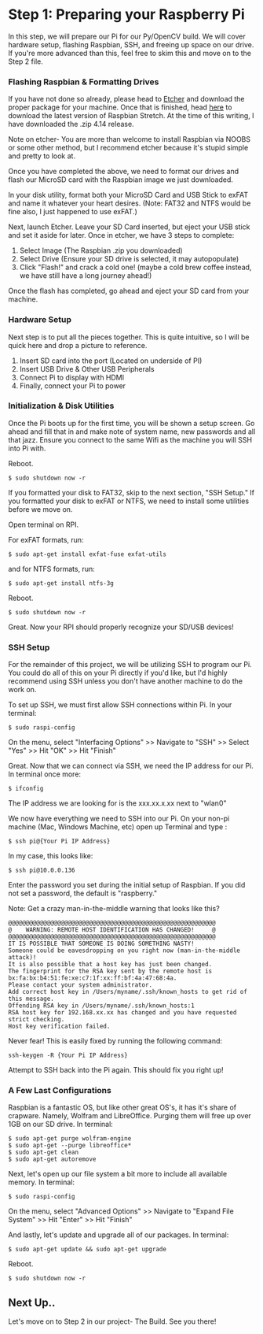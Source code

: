 
# Step 1: Preparing your Raspberry Pi
In this step, we will prepare our Pi for our Py/OpenCV build. We will cover hardware setup, flashing Raspbian, SSH, and freeing up space on our drive. If you're more advanced than this, feel free to skim this and move on to the Step 2 file.


### Flashing Raspbian & Formatting Drives

If you have not done so already, please head to [Etcher](https://etcher.io/) and download the proper package for your machine. Once that is finished, head [here](https://www.raspberrypi.org/downloads/raspbian/) to download the latest version of Raspbian Stretch. At the time of this writing, I have downloaded the .zip 4.14 release. 

Note on etcher- You are more than welcome to install Raspbian via NOOBS or some other method, but I recommend etcher because it's stupid simple and pretty to look at. 

Once you have completed the above, we need to format our drives and flash our MicroSD card with the Raspbian image we just downloaded. 

In your disk utility, format both your MicroSD Card and USB Stick to exFAT and name it whatever your heart desires. (Note: FAT32 and NTFS would be fine also, I just happened to use exFAT.) 

Next, launch Etcher. Leave your SD Card inserted, but eject your USB stick and set it aside for later. Once in etcher, we have 3 steps to complete:
  1. Select Image (The Raspbian .zip you downloaded)
  2. Select Drive (Ensure your SD drive is selected, it may autopopulate)
  3. Click "Flash!" and crack a cold one! (maybe a cold brew coffee instead, we have still have a long journey ahead!)
  
Once the flash has completed, go ahead and eject your SD card from your machine.

### Hardware Setup

Next step is to put all the pieces together. This is quite intuitive, so I will be quick here and drop a picture to reference.
  1. Insert SD card into the port (Located on underside of PI)
  2. Insert USB Drive & Other USB Peripherals 
  3. Connect Pi to display with HDMI
  4. Finally, connect your Pi to power
  
### Initialization & Disk Utilities

Once the Pi boots up for the first time, you will be shown a setup screen. Go ahead and fill that in and make note of system name, new passwords and all that jazz. Ensure you connect to the same Wifi as the machine you will SSH into Pi with. 

Reboot.
```
$ sudo shutdown now -r
```

If you formatted your disk to FAT32, skip to the next section, "SSH Setup." If you formatted your disk to exFAT or NTFS, we need to install some utilities before we move on.

Open terminal on RPI.

For exFAT formats, run:
```
$ sudo apt-get install exfat-fuse exfat-utils
```
and for NTFS formats, run:
```
$ sudo apt-get install ntfs-3g
```
Reboot.
```
$ sudo shutdown now -r
```

Great. Now your RPI should properly recognize your SD/USB devices! 
  
### SSH Setup

For the remainder of this project, we will be utilizing SSH to program our Pi. You could do all of this on your Pi directly if you'd like, but I'd highly recommend using SSH unless you don't have another machine to do the work on.

To set up SSH, we must first allow SSH connections within Pi. In your terminal:
```
$ sudo raspi-config
```
On the menu, select "Interfacing Options" >> Navigate to "SSH" >> Select "Yes" >> Hit "OK" >> Hit "Finish"

Great. Now that we can connect via SSH, we need the IP address for our Pi. In terminal once more:
```
$ ifconfig
```
The IP address we are looking for is the xxx.xx.x.xx next to "wlan0"

We now have everything we need to SSH into our Pi. On your non-pi machine (Mac, Windows Machine, etc) open up Terminal and type :
```
$ ssh pi@{Your Pi IP Address}
```
In my case, this looks like:
```
$ ssh pi@10.0.0.136
```
Enter the password you set during the initial setup of Raspbian. If you did not set a password, the default is "raspberry."

Note: Get a crazy man-in-the-middle warning that looks like this?
```
@@@@@@@@@@@@@@@@@@@@@@@@@@@@@@@@@@@@@@@@@@@@@@@@@@@@@@@@@@@
@    WARNING: REMOTE HOST IDENTIFICATION HAS CHANGED!     @
@@@@@@@@@@@@@@@@@@@@@@@@@@@@@@@@@@@@@@@@@@@@@@@@@@@@@@@@@@@
IT IS POSSIBLE THAT SOMEONE IS DOING SOMETHING NASTY!
Someone could be eavesdropping on you right now (man-in-the-middle attack)!
It is also possible that a host key has just been changed.
The fingerprint for the RSA key sent by the remote host is
bx:fa:bx:b4:51:fe:xe:c7:1f:xx:ff:bf:4a:47:68:4a.
Please contact your system administrator.
Add correct host key in /Users/myname/.ssh/known_hosts to get rid of this message.
Offending RSA key in /Users/myname/.ssh/known_hosts:1
RSA host key for 192.168.xx.xx has changed and you have requested strict checking.
Host key verification failed.
```

Never fear! This is easily fixed by running the following command:
```
ssh-keygen -R {Your Pi IP Address}
```
Attempt to SSH back into the Pi again. This should fix you right up!


### A Few Last Configurations

Raspbian is a fantastic OS, but like other great OS's, it has it's share of crapware. Namely, Wolfram and LibreOffice. Purging them will free up over 1GB on our SD drive. In terminal:
```
$ sudo apt-get purge wolfram-engine
$ sudo apt-get --purge libreoffice*
$ sudo apt-get clean
$ sudo apt-get autoremove
```

Next, let's open up our file system a bit more to include all available memory. In terminal:
```
$ sudo raspi-config
```
On the menu, select "Advanced Options" >> Navigate to "Expand File System" >> Hit "Enter" >> Hit "Finish"

And lastly, let's update and upgrade all of our packages. In terminal:
```
$ sudo apt-get update && sudo apt-get upgrade
```

Reboot.
```
$ sudo shutdown now -r
```

## Next Up..
Let's move on to Step 2 in our project- The Build. See you there!
